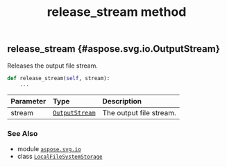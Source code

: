 ﻿---
title: release_stream method
second_title: Aspose.SVG for Python via .NET API References
description: 
type: docs
weight: 30
url: /python-net/aspose.svg.io/localfilesystemstorage/release_stream/
is_root: false
---

## release_stream {#aspose.svg.io.OutputStream}

Releases the output file stream.



```python
def release_stream(self, stream):
    ...
```


| Parameter | Type | Description |
| :- | :- | :- |
| stream | [`OutputStream`](/svg/python-net/aspose.svg.io/outputstream) | The output file stream. |



### See Also
* module [`aspose.svg.io`](../../)
* class [`LocalFileSystemStorage`](/svg/python-net/aspose.svg.io/localfilesystemstorage)
